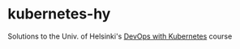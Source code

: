 # kubernetes-hy
Solutions to the Univ. of Helsinki's [DevOps with Kubernetes](https://devopswithkubernetes.com) course
